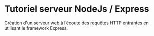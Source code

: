 # Tutoriel serveur NodeJs / Express
Création d'un serveur web à l’écoute des requêtes HTTP entrantes en utilisant le
framework Express.